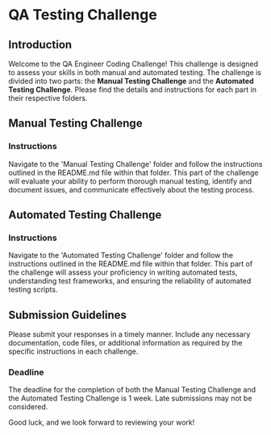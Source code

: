 # QA Testing Challenge


## Introduction

Welcome to the QA Engineer Coding Challenge! This challenge is designed to assess your skills in both manual and automated testing. The challenge is divided into two parts: the **Manual Testing Challenge** and the **Automated Testing Challenge**. Please find the details and instructions for each part in their respective folders.

## Manual Testing Challenge

### Instructions

Navigate to the 'Manual Testing Challenge' folder and follow the instructions outlined in the README.md file within that folder. This part of the challenge will evaluate your ability to perform thorough manual testing, identify and document issues, and communicate effectively about the testing process.

## Automated Testing Challenge

### Instructions

Navigate to the 'Automated Testing Challenge' folder and follow the instructions outlined in the README.md file within that folder. This part of the challenge will assess your proficiency in writing automated tests, understanding test frameworks, and ensuring the reliability of automated testing scripts.

## Submission Guidelines

Please submit your responses in a timely manner. Include any necessary documentation, code files, or additional information as required by the specific instructions in each challenge.

### Deadline

The deadline for the completion of both the Manual Testing Challenge and the Automated Testing Challenge is 1 week. Late submissions may not be considered.


Good luck, and we look forward to reviewing your work!
